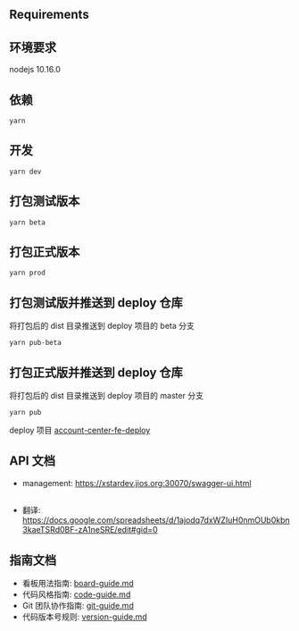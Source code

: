 ## Requirements

## 环境要求
nodejs 10.16.0

## 依赖

```shell
yarn
```

## 开发

```shell
yarn dev
```

## 打包测试版本
```shell
yarn beta
```

## 打包正式版本

```shell
yarn prod
```

## 打包测试版并推送到 deploy 仓库
将打包后的 dist 目录推送到 deploy 项目的 beta 分支
```shell
yarn pub-beta
```

## 打包正式版并推送到 deploy 仓库
将打包后的 dist 目录推送到 deploy 项目的 master 分支
```shell
yarn pub
```

deploy 项目 [account-center-fe-deploy](https://github.com/lomocoin/account-center-fe-deploy)


## API 文档

- management: https://xstardev.jios.org:30070/swagger-ui.html

##
- 翻译: https://docs.google.com/spreadsheets/d/1ajodq7dxWZIuH0nmOUb0kbn3kaeTSRd0BF-zA1neSRE/edit#gid=0


## 指南文档

- 看板用法指南: [board-guide.md](docs/board-guide.md)
- 代码风格指南: [code-guide.md](docs/code-guide.md)
- Git 团队协作指南: [git-guide.md](docs/git-guide.md)
- 代码版本号规则: [version-guide.md](docs/version-guide.md)
